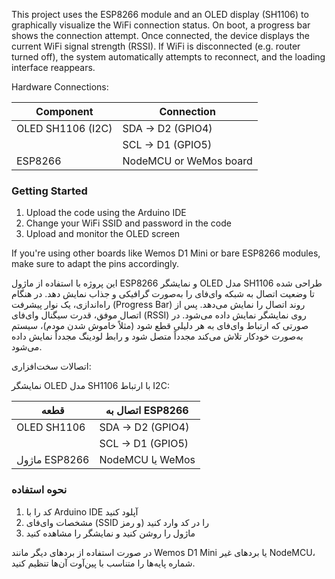This project uses the ESP8266 module and an OLED display (SH1106) to graphically visualize the WiFi connection status. On boot, a progress bar shows the connection attempt. Once connected, the device displays the current WiFi signal strength (RSSI).
If WiFi is disconnected (e.g. router turned off), the system automatically attempts to reconnect, and the loading interface reappears.

Hardware Connections:

| Component        | Connection     |
|------------------|----------------|
| OLED SH1106 (I2C)| SDA -> D2 (GPIO4)  |
|                  | SCL -> D1 (GPIO5)  |
| ESP8266          | NodeMCU or WeMos board |

###  Getting Started

1. Upload the code using the Arduino IDE
2. Change your WiFi SSID and password in the code
3. Upload and monitor the OLED screen

If you're using other boards like Wemos D1 Mini or bare ESP8266 modules, make sure to adapt the pins accordingly.


این پروژه با استفاده از ماژول ESP8266 و نمایشگر OLED مدل SH1106 طراحی شده تا وضعیت اتصال به شبکه وای‌فای را به‌صورت گرافیکی و جذاب نمایش دهد. در هنگام راه‌اندازی، یک نوار پیشرفت (Progress Bar) روند اتصال را نمایش می‌دهد. پس از اتصال موفق، قدرت سیگنال وای‌فای (RSSI) روی نمایشگر نمایش داده می‌شود.
در صورتی که ارتباط وای‌فای به هر دلیلی قطع شود (مثلاً خاموش شدن مودم)، سیستم به‌صورت خودکار تلاش می‌کند مجدداً متصل شود و رابط لودینگ مجدداً نمایش داده می‌شود.

 اتصالات سخت‌افزاری:

نمایشگر OLED مدل SH1106 با ارتباط I2C:


| قطعه             | اتصال به ESP8266 |
|------------------|------------------|
| OLED SH1106      | SDA → D2 (GPIO4) |
|                  | SCL → D1 (GPIO5) |
| ماژول ESP8266    | NodeMCU یا WeMos |

###  نحوه استفاده

1. کد را با Arduino IDE آپلود کنید
2. مشخصات وای‌فای (SSID و رمز) را در کد وارد کنید
3. ماژول را روشن کنید و نمایشگر را مشاهده کنید

در صورت استفاده از بردهای دیگر مانند Wemos D1 Mini یا بردهای غیر NodeMCU، شماره پایه‌ها را متناسب با پین‌آوت آن‌ها تنظیم کنید.


